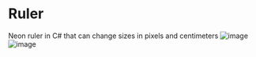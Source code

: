 # Ruler
Neon ruler in C# that can change sizes in pixels and centimeters
![image](https://user-images.githubusercontent.com/103317959/167255040-248915ed-190d-4f2f-be8b-33d3695b40fa.png)
![image](https://user-images.githubusercontent.com/103317959/167255051-071380da-c244-4d08-b76a-0e428036540e.png)
